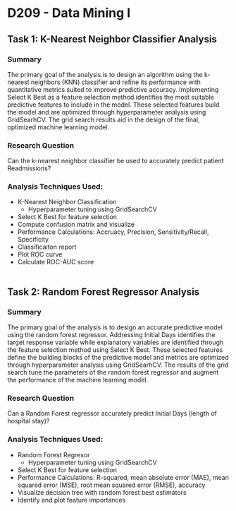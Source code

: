 # **D209 - Data Mining I**

## **Task 1: K-Nearest Neighbor Classifier Analysis**

### **Summary** 
The primary goal of the analysis is to design an algorithm using the k-nearest neighbors (KNN) classifier and refine its performance with quantitative metrics suited to improve predictive accuracy. Implementing Select K Best as a feature selection method identifies the most suitable predictive features to include in the model. These selected features build the model and are optimized through hyperparameter analysis using GridSearhCV. The grid search results aid in the design of the final, optimized machine learning model.  

### **Research Question** 
Can the k-nearest neighbor classifier be used to accurately predict patient Readmissions?


### **Analysis Techniques Used:**
- K-Nearest Neighbor Classification
  - Hyperparameter tuning using GridSearchCV
- Select K Best for feature selection
- Compute confusion matrix and visualize
- Performance Calculations: Accruacy, Precision, Sensitivity/Recall, Specificity
- Classificaiton report
- Plot ROC curve
- Calculate ROC-AUC score
<br><br>
  
## **Task 2: Random Forest Regressor Analysis**

### **Summary** 
The primary goal of the analysis is to design an accurate predictive model using the random forest regressor. Addressing Initial Days identifies the target response variable while explanatory variables are identified through the feature selection method using Select K Best. These selected features define the building blocks of the predictive model and metrics are optimized through hyperparameter analysis using GridSearhCV. The results of the grid search tune the parameters of the random forest regressor and augment the performance of the machine learning model.

### **Research Question** 
Can a Random Forest regressor accurately predict Initial Days (length of hospital stay)?

### **Analysis Techniques Used:**
- Random Forest Regresor
  - Hyperparameter tuning using GridSearchCV
- Select K Best for feature selection
- Performance Calculations: R-squared, mean absolute error (MAE), mean squared error (MSE), root mean squared error (RMSE), accuracy
- Visualize decision tree with random forest best estimators
- Identify and plot feature importances
